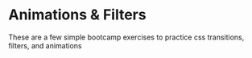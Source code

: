 # Animations & Filters

These are a few simple bootcamp exercises to practice css transitions, filters, and animations